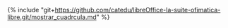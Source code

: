 {% include "git+https://github.com/catedu/libreOffice-la-suite-ofimatica-libre.git/mostrar_cuadrcula.md" %}